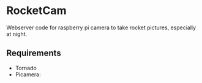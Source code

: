 # RocketCam
Webserver code for raspberry pi camera to take rocket pictures, especially at night. 

## Requirements

* Tornado
* Picamera:
